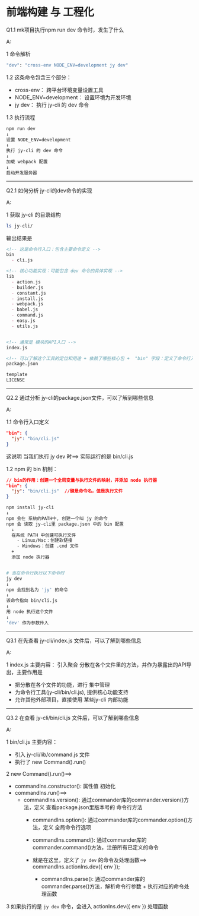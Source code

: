 # 前端构建 与 工程化


Q1.1 mk项目执行npm run dev 命令时，发生了什么

A: <br/>

1 命令解析

```bash
"dev": "cross-env NODE_ENV=development jy dev"
```

1.2 这条命令包含三个部分：
  - cross-env： 跨平台环境变量设置工具
  - NODE_ENV=development： 设置环境为开发环境
  - jy dev： 执行 jy-cli 的 dev 命令

1.3 执行流程

```bash
npm run dev
↓
设置 NODE_ENV=development
↓
执行 jy-cli 的 dev 命令
↓
加载 webpack 配置
↓
启动开发服务器
```

-----------------------------------------
Q2.1 如何分析 jy-cli的dev命令的实现

A: <br/>

1 获取 jy-cli 的目录结构

```bash
ls jy-cli/
```

输出结果是

```md
<!-- 这是命令行入口：包含主要命令定义 -->
bin
  - cli.js

<!-- 核心功能实现：可能包含 dev 命令的具体实现 -->
lib
  - action.js 
  - builder.js
  - constant.js
  - install.js
  - webpack.js
  - babel.js
  - command.js
  - easy.js
  - utils.js


<!-- 通常是 模块的API入口 -->
index.js

<!-- 可以了解这个工具的定位和用途 + 依赖了哪些核心包 +  "bin" 字段：定义了命令行入口-->
package.json

template
LICENSE
```

-------------------------------------------------------------
Q2.2 通过分析 jy-cli的package.json文件，可以了解到哪些信息

A: <br/>

1.1 命令行入口定义

```json
"bin": {
  "jy": "bin/cli.js"
}
```
这说明 当我们执行 jy dev 时==> 实际运行的是 bin/cli.js


1.2 npm 的 bin 机制：
```json
// bin的作用：创建一个全局变量与执行文件的映射，并添加 node 执行器
"bin": {
  "jy": "bin/cli.js"  //键是命令名，值是执行文件
}
```

```bash
npm install jy-cli
↓
npm 会在 系统的PATH中, 创建一个叫 jy 的命令
npm 会 读取 jy-cli里 package.json 中的 bin 配置
  ↓
  在系统 PATH 中创建可执行文件
    - Linux/Mac：创建软链接
    - Windows：创建 .cmd 文件
  +
  添加 node 执行器


# 当在命令行执行以下命令时
jy dev
↓
npm 会找到名为 'jy' 的命令
↓
该命令指向 bin/cli.js
↓
用 node 执行这个文件
↓
'dev' 作为参数传入
```


-------------------------------------------------------------
Q3.1 在先查看 jy-cli/index.js 文件后，可以了解到哪些信息

A: <br/>

1 index.js 主要内容： 引入聚合 分散在各个文件里的方法，并作为暴露出的API导出，主要作用是
  - 把分散在各个文件的功能，进行 集中管理
  - 为命令行工具(jy-cli/bin/cli.js), 提供核心功能支持
  - 允许其他外部项目，直接使用 某些jy-cli 内部功能


-------------------------------------------------------------
Q3.2 在查看 jy-cli/bin/cli.js 文件后，可以了解到哪些信息

A: <br/>

1 bin/cli.js 主要内容：
  - 引入 jy-cli/lib/command.js 文件
  - 执行了 new Command().run()


2 new Command().run()==>
  - commandIns.constructor(): 属性值 初始化
  - commandIns.run()==>
    - commandIns.version(): 通过commander库的commander.version()方法，定义 查看package.json里版本号的 命令行方法
		- commandIns.option():  通过commander库的commander.option()方法，定义 全局命令行选项
		- commandIns.command(): 通过commander库的commander.command()方法，注册所有已定义的命令
      - 就是在这里，定义了 `jy dev` 的命令及处理函数==> commandIns.actionIns.dev({ env });

		- commandIns.parse():  通过commander库的commander.parse()方法，解析命令行参数 + 执行对应的命令处理函数


3 如果执行的是 `jy dev` 命令，会进入 actionIns.dev({ env }) 处理函数